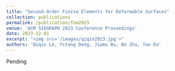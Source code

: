 ```yaml
---
title: "Second-Order Finite Elements for Deformable Surfaces"
collection: publications
permalink: /publication/fem2023 
venue: 'ACM SIGGRAPH 2023 Conference Proceedings'
date: 2023-12-01
excerpt: "<img src='/images/qiqin2023.jpg'>"
authors: 'Qiqin Le, Yitong Deng, Jiamu Bu, Bo Zhu, Tao Du'
--- 
```

Pending